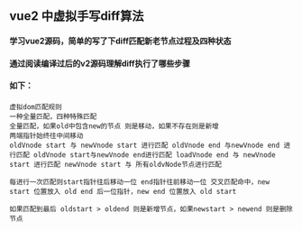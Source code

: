 ## vue2 中虚拟手写diff算法
#### 学习vue2源码，简单的写了下diff匹配新老节点过程及四种状态
#### 通过阅读编译过后的v2源码理解diff执行了哪些步骤
#### 如下：
```
虚拟dom匹配规则
一种全量匹配，四种特殊匹配
全量匹配，如果old中包含new的节点 则是移动，如果不存在则是新增
两端指针始终往中间移动
oldVnode start 与 newVnode start 进行匹配 oldVnode end 与newVnode end 进行匹配 oldVnode start与newVnode end进行匹配 loadVnode end 与 newVnode start 进行匹配 newVnode start 与 所有oldvNode节点进行匹配

每进行一次匹配则start指针往后移动一位 end指针往前移动一位 交叉匹配命中，new start 位置放入 old end 后一位指针，new end 位置放入 old start 

如果匹配到最后 oldstart > oldend 则是新增节点，如果newstart > newend 则是删除节点
```

